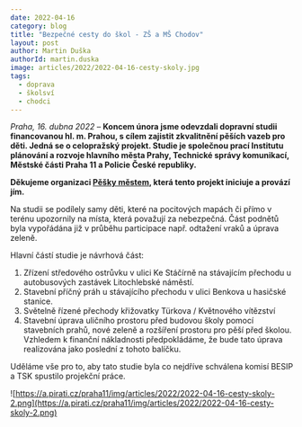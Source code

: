 ```yaml
---
date: 2022-04-16
category: blog
title: "Bezpečné cesty do škol - ZŠ a MŠ Chodov"
layout: post
author: Martin Duška
authorId: martin.duska
image: articles/2022/2022-04-16-cesty-skoly.jpg
tags: 
  - doprava
  - školsví
  - chodci
---
```


*Praha, 16. dubna 2022* – **Koncem února jsme odevzdali dopravní studii financovanou hl. m. Prahou, s cílem zajistit zkvalitnění pěších vazeb pro děti. Jedná se o celopražský projekt. Studie je společnou prací  Institutu plánování a rozvoje hlavního města Prahy, Technické správy komunikací, Městské části Praha 11 a Policie České republiky.**

**Děkujeme organizaci [Pěšky městem](https://peskymestem.cz/skola/zs-chodov/?fbclid=IwAR08jU-Se3bw9O3690kRHF1Ca9eK_0KGjUZp2HPURK8PYQiiwU3Fb0B3Kew), která tento projekt iniciuje a provází jím.**

Na studii se podílely samy děti, které na pocitových mapách či  přímo v terénu upozornily na místa, která považují za nebezpečná. Část podnětů byla vypořádána již v průběhu participace např. odtažení vraků a úprava zeleně.

Hlavní částí studie je návrhová část:
1. Zřízení středového ostrůvku v ulici Ke Stáčírně na stávajícím přechodu u autobusových zastávek Litochlebské náměstí.
2. Stavební příčný práh u stávajícího přechodu v ulici Benkova u hasičské stanice.
3. Světelně řízené přechody křižovatky Türkova / Květnového vítězství
4. Stavební úprava uličního prostoru před budovou školy pomocí stavebních prahů, nové zeleně a rozšíření prostoru pro pěší před školou. Vzhledem k finanční nákladnosti předpokládáme, že bude tato úprava realizována jako poslední z tohoto balíčku.

Uděláme vše pro to, aby tato studie byla co nejdříve schválena komisí BESIP a TSK spustilo projekční práce. 






![https://a.pirati.cz/praha11/img/articles/2022/2022-04-16-cesty-skoly-2.png](https://a.pirati.cz/praha11/img/articles/2022/2022-04-16-cesty-skoly-2.png)
